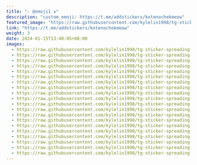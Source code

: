```yaml
---
title: "☆ @emoji1 ★"
description: "custom_emoji: https://t.me/addstickers/kotenochekmeow"
featured_image: "https://raw.githubusercontent.com/kylelin1998/tg-sticker-spreading-worldwide-images/main/img/1c739806-b2ab-4a2b-aaf3-e49342afd691.jpg"
link: "https://t.me/addstickers/kotenochekmeow"
weight: 3
date: 2024-01-15T13:40:05+08:00
images:
  - https://raw.githubusercontent.com/kylelin1998/tg-sticker-spreading-worldwide-images/main/img/1c739806-b2ab-4a2b-aaf3-e49342afd691.jpg
  - https://raw.githubusercontent.com/kylelin1998/tg-sticker-spreading-worldwide-images/main/img/63090a7c-e5eb-427a-8d86-09dee4b81402.jpg
  - https://raw.githubusercontent.com/kylelin1998/tg-sticker-spreading-worldwide-images/main/img/71617c00-4a54-4bf4-a0fc-84f3023984e9.jpg
  - https://raw.githubusercontent.com/kylelin1998/tg-sticker-spreading-worldwide-images/main/img/5831b4d1-c01a-451d-ac3d-620786d9651a.jpg
  - https://raw.githubusercontent.com/kylelin1998/tg-sticker-spreading-worldwide-images/main/img/e5118fc0-ab24-4c76-a32c-1da81f24e99a.jpg
  - https://raw.githubusercontent.com/kylelin1998/tg-sticker-spreading-worldwide-images/main/img/dd30aa44-1b61-4d37-b26e-f3beed9a816c.jpg
  - https://raw.githubusercontent.com/kylelin1998/tg-sticker-spreading-worldwide-images/main/img/89a74497-94d0-4b07-8fb4-5086b2e7dec9.jpg
  - https://raw.githubusercontent.com/kylelin1998/tg-sticker-spreading-worldwide-images/main/img/3353fe52-6a32-4f3d-ad25-c3f8f5c0210a.jpg
  - https://raw.githubusercontent.com/kylelin1998/tg-sticker-spreading-worldwide-images/main/img/3cf63976-26d4-4316-911e-4617e3e269bb.jpg
  - https://raw.githubusercontent.com/kylelin1998/tg-sticker-spreading-worldwide-images/main/img/a24278a5-cd85-4da8-b8ad-86cebc461bdb.jpg
  - https://raw.githubusercontent.com/kylelin1998/tg-sticker-spreading-worldwide-images/main/img/4909a3d7-8847-4f14-b2ad-378a04c9a00f.jpg
  - https://raw.githubusercontent.com/kylelin1998/tg-sticker-spreading-worldwide-images/main/img/d8327cde-94d0-4a23-af55-81e89c7777dc.jpg
  - https://raw.githubusercontent.com/kylelin1998/tg-sticker-spreading-worldwide-images/main/img/db8a01ea-1cb1-4950-9937-021340b6441a.jpg
  - https://raw.githubusercontent.com/kylelin1998/tg-sticker-spreading-worldwide-images/main/img/87284bbf-0e4a-489b-bf2f-f4b0f9c410d1.jpg
  - https://raw.githubusercontent.com/kylelin1998/tg-sticker-spreading-worldwide-images/main/img/2181e3ed-3720-43b7-9e5b-88593711a762.jpg
  - https://raw.githubusercontent.com/kylelin1998/tg-sticker-spreading-worldwide-images/main/img/98971e28-b077-4f89-b480-982838cfea10.jpg
  - https://raw.githubusercontent.com/kylelin1998/tg-sticker-spreading-worldwide-images/main/img/2f0e0faf-ec91-4196-9d87-b86fe2d337ac.jpg
  - https://raw.githubusercontent.com/kylelin1998/tg-sticker-spreading-worldwide-images/main/img/158ac646-f9b7-4982-938f-eb36c7318c31.jpg
  - https://raw.githubusercontent.com/kylelin1998/tg-sticker-spreading-worldwide-images/main/img/e6c7fab5-7c3b-44f5-a68e-4b1b2d59be04.jpg
  - https://raw.githubusercontent.com/kylelin1998/tg-sticker-spreading-worldwide-images/main/img/20958be2-d02f-4839-ab2a-d1017e817af8.jpg
---
```

